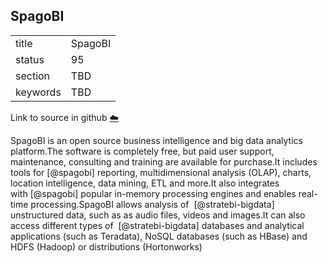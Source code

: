 ## SpagoBI


|          |         |
| -------- | ------- |
| title    | SpagoBI |
| status   | 95      |
| section  | TBD     |
| keywords | TBD     |

Link to source in github [:cloud:](https://github.com/cloudmesh/technologies/blob/master/chapters/incomming/abstract-spagobi.md)



SpagoBI is an open source business intelligence and big data analytics
platform.The software is completely free, but paid user support,
maintenance, consulting and training are available for purchase.It
includes tools for [@spagobi] reporting, multidimensional analysis
(OLAP), charts, location intelligence, data mining, ETL and more.It also
integrates with [@spagobi] popular in-memory processing engines and
enables real-time processing.SpagoBI allows analysis of
 [@stratebi-bigdata] unstructured data, such as as audio files, videos
and images.It can also access different types of  [@stratebi-bigdata]
databases and analytical applications (such as Teradata), NoSQL
databases (such as HBase) and HDFS (Hadoop) or distributions
(Hortonworks)
